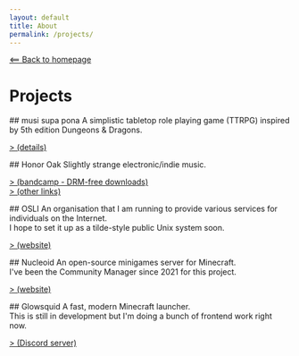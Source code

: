 ```yaml
---
layout: default
title: About
permalink: /projects/
---
```

[⟸ Back to homepage](/)

# Projects

<div class="project">
## musi supa pona
A simplistic tabletop role playing game (TTRPG) inspired by 5th edition Dungeons & Dragons.

[> (details)](/msp)
</div>

<div class="project">
## Honor Oak
Slightly strange electronic/indie music.

[> (bandcamp - DRM-free downloads)](https://honoroak.bandcamp.com)<br>
[> (other links)](https://linktr.ee/honor_oak)
</div>

<div class="project">
## OSLI
An organisation that I am running to provide various services for individuals on the Internet.<br>
I hope to set it up as a tilde-style public Unix system soon.

[> (website)](https://osli-internet.github.io)
</div>

<div class="project">
## Nucleoid
An open-source minigames server for Minecraft.<br>
I've been the Community Manager since 2021 for this project.

[> (website)](https://nucleoid.xyz)
</div>

<div class="project">
## Glowsquid
A fast, modern Minecraft launcher.<br>
This is still in development but I'm doing a bunch of frontend work right now.

[> (Discord server)](https://discord.gg/AzwR4KSJW4)
</div>
